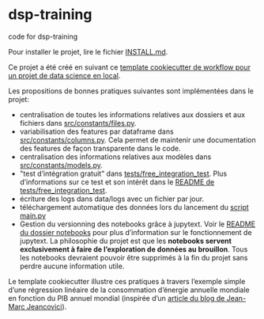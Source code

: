 # dsp-training

code for dsp-training

Pour installer le projet, lire le fichier [INSTALL.md](INSTALL.md).

Ce projet a été créé en suivant ce [template cookiecutter de workflow pour un projet de data science en local](https://gitlab.com/VincentVillet/cookiecutter-data-fr).

Les propositions de bonnes pratiques suivantes sont implémentées dans le projet:

- centralisation de toutes les informations relatives aux dossiers et aux fichiers dans [src/constants/files.py](src/constants/files.py).
- variabilisation des features par dataframe dans [src/constants/columns.py](src/constants/columns.py). Cela permet de maintenir une documentation des features de façon transparente dans le code.
- centralisation des informations relatives aux modèles dans [src/constants/models.py](src/constants/models.py).
- "test d’intégration gratuit" dans [tests/free_integration_test](tests/free_integration_test). Plus d’informations sur ce test et son intérêt dans le [README de tests/free_integration_test](tests/free_integration_test/README.md).
- écriture des logs dans data/logs avec un fichier par jour.
- téléchargement automatique des données lors du lancement du [script main.py](main.py)
- Gestion du versionning des notebooks grâce à jupytext. Voir le [README du dossier notebooks](notebooks/README.md) pour plus d’information sur le fonctionnement de jupytext. La philosophie du projet est que les **notebooks servent exclusivement à faire de l’exploration de données au brouillon**. Tous les notebooks devraient pouvoir être supprimés à la fin du projet sans perdre aucune information utile.

Le template cookiecutter illustre ces pratiques à travers l’exemple simple d’une régression linéaire de la consommation d’énergie annuelle mondiale en fonction du PIB annuel mondial (inspirée d’un [article du blog de Jean-Marc Jeancovici](https://jancovici.com/transition-energetique/l-energie-et-nous/lenergie-de-quoi-sagit-il-exactement/)).